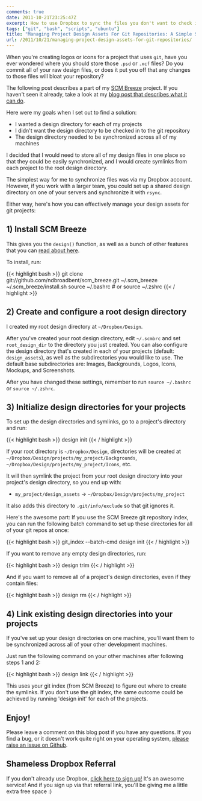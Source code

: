 ```yaml
---
comments: true
date: 2011-10-21T23:25:47Z
excerpt: How to use Dropbox to sync the files you don't want to check in
tags: ["git", "bash", "scripts", "ubuntu"]
title: "Managing Project Design Assets For Git Repositories: A Simple Solution"
url: /2011/10/21/managing-project-design-assets-for-git-repositories/
---
```


When you're creating logos or icons for a project that uses `git`,
have you ever wondered where you should store those `.psd` or `.xcf` files?
Do you commit all of your raw design files, or does it put you off that any changes to those files
will bloat your repository?

The following post describes a part of my [SCM Breeze](/2011/10/19/git-shortcuts-like-youve-never-seen-before/)
project. If you haven't seen it already, take a look at my [blog post that describes what it can do](/2011/10/19/git-shortcuts-like-youve-never-seen-before/).

Here were my goals when I set out to find a solution:

- I wanted a design directory for each of my projects
- I didn't want the design directory to be checked in to the git repository
- The design directory needed to be synchronized across all of my machines

I decided that I would need to store all of my design files in one place so that they could be easily
synchronized, and I would create symlinks from each project to the root design directory.

The simplest way for me to synchronize files was via my Dropbox account.
However, if you work with a larger team, you could set up a shared design directory on one
of your servers and synchronize it with `rsync`.

Either way, here's how you can effectively manage your design assets for git projects:

## 1) Install SCM Breeze

This gives you the `design()` function, as well as a bunch of other features that you can [read about here](/2011/10/19/git-shortcuts-like-youve-never-seen-before/).

To install, run:

{{< highlight bash >}}
git clone git://github.com/ndbroadbent/scm_breeze.git ~/.scm_breeze
~/.scm_breeze/install.sh
source ~/.bashrc # or source ~/.zshrc
{{< / highlight >}}

## 2) Create and configure a root design directory

I created my root design directory at `~/Dropbox/Design`.

After you've created your root design directory, edit `~/.scmbrc` and set `root_design_dir`
to the directory you just created.
You can also configure the design directory that's created in each of your projects
(default: `design_assets`), as well as the subdirectories you would like to use.
The default base subdirectories are: Images, Backgrounds, Logos, Icons, Mockups, and Screenshots.

After you have changed these settings, remember to run `source ~/.bashrc` or `source ~/.zshrc`.

## 3) Initialize design directories for your projects

To set up the design directories and symlinks, go to a project's directory and run:

{{< highlight bash >}}
design init
{{< / highlight >}}

If your root directory is `~/Dropbox/Design`, directories will be created at
`~/Dropbox/Design/projects/my_project/Backgrounds`, `~/Dropbox/Design/projects/my_project/Icons`, etc.

It will then symlink the project from your root design directory into your project's design directory,
so you end up with:

- `my_project/design_assets` -> `~/Dropbox/Design/projects/my_project`

It also adds this directory to `.git/info/exclude` so that git ignores it.

Here's the awesome part: If you use the SCM Breeze git repository index,
you can run the following batch command to set up these directories for all of your git repos at once:

{{< highlight bash >}}
git_index --batch-cmd design init
{{< / highlight >}}

If you want to remove any empty design directories, run:

{{< highlight bash >}}
design trim
{{< / highlight >}}

And if you want to remove all of a project's design directories, even if they contain files:

{{< highlight bash >}}
design rm
{{< / highlight >}}

## 4) Link existing design directories into your projects

If you've set up your design directories on one machine, you'll want them
to be synchronized across all of your other development machines.

Just run the following command on your other machines after following steps 1 and 2:

{{< highlight bash >}}
design link
{{< / highlight >}}

This uses your git index (from SCM Breeze) to figure out where to create the symlinks.
If you don't use the git index, the same outcome could be achieved by running 'design init'
for each of the projects.

## Enjoy!

Please leave a comment on this blog post if you have any questions.
If you find a bug, or it doesn't work quite right on your operating system,
[please raise an issue on Github](https://github.com/ndbroadbent/scm_breeze/issues).

## Shameless Dropbox Referral

If you don't already use Dropbox, [click here to sign up!](https://db.tt/hN3mN1W) It's an awesome service!
And if you sign up via that referral link, you'll be giving me a little extra free space :)
